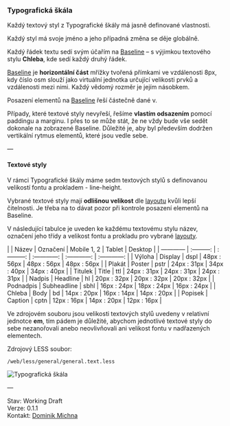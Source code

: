 ### Typografická škála

Každý textový styl z Typografické škály má jasně definované vlastnosti. 

Každý styl má svoje jméno a jeho případná změna se děje globálně. 

Každý řádek textu sedí svým účařím na [Baseline](grid#baseline) – s výjimkou textového stylu **Chleba**, kde sedí každý druhý řádek.

[Baseline](grid#baseline) je **horizontální část** mřížky tvořená přímkami ve vzdálenosti 8px, kdy číslo osm slouží jako virtuální jednotka určující velikosti prvků a vzdálenosti mezi nimi. Každý vědomý rozměr je jejím násobkem. 

Posazení elementů na [Baseline](grid#baseline) řeší částečně dané v. 

Případy, které textové styly nevyřeší, řešíme **vlastím odsazením** pomocí paddingu a marginu. I přes to se může stát, že ne vždy bude vše sedět dokonale na zobrazené Baseline. Důležité je, aby byl především dodržen vertikální rytmus elementů, které jsou vedle sebe.

—  

#### Textové styly

V rámci Typografické škály máme sedm textových stylů s definovanou velikostí fontu a prokladem - line-height.

Vybrané textové styly mají **odlišnou velikost** dle [layoutu](grid#layout) kvůli lepší čitelnosti. Je třeba na to dávat pozor při kontrole posazení elementů na Baseline.

V následující tabulce je uveden ke každému textovému stylu název, označení jeho třídy a velikost fontu a prokladu pro vybrané [layouty](grid#layout).


|            | Název       | Označení | Mobile 1, 2 | Tablet      | Desktop     |
| ————  | :———:   | :———: | :————: | :————: | :————: |
| Výloha     | Display     | dspl     | 48px : 56px | 48px : 56px | 48px : 56px |
| Plakát     | Poster      | pstr     | 24px : 31px | 34px : 40px | 34px : 40px |
| Titulek    | Title       | ttl      | 24px : 31px | 24px : 31px | 24px : 31px |
| Nadpis     | Headline    | hl       | 20px : 32px | 20px : 32px | 20px : 32px |
| Podnadpis  | Subheadline | sbhl     | 16px : 24px | 18px : 24px | 16px : 24px |
| Chleba     | Body        | bd       | 14px : 20px | 16px : 14px | 14px : 20px |
| Popisek    | Caption     | cptn     | 12px : 16px | 14px : 20px | 12px : 16px |

Ve zdrojovém souboru jsou velikosti textových stylů uvedeny v relativní jednotce **em**, tím pádem je důležité, abychom jednotlivé textové styly do sebe nezanořovali anebo neovlivňovali ani velikost fontu v nadřazených elementech.

Zdrojový LESS soubor:

```
/web/less/general/general.text.less
```


![Typografická škála](https://gitlab.kancelar.seznam.cz/Dominik.michna/seznam-design-system/uploads/02654c22fedab2583fffda9196a3e97b/typo.png)

—  

Stav: Working Draft  
Verze: 0.1.1  
Kontakt: [Dominik Michna](mailto:dominik.michna@firma.seznam.cz)